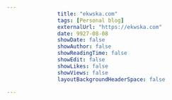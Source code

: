 ---
                title: "ekwska.com"
                tags: [Personal blog]
                externalUrl: "https://ekwska.com"
                date: 9927-08-08
                showDate: false
                showAuthor: false
                showReadingTime: false
                showEdit: false
                showLikes: false
                showViews: false
                layoutBackgroundHeaderSpace: false
                ---
